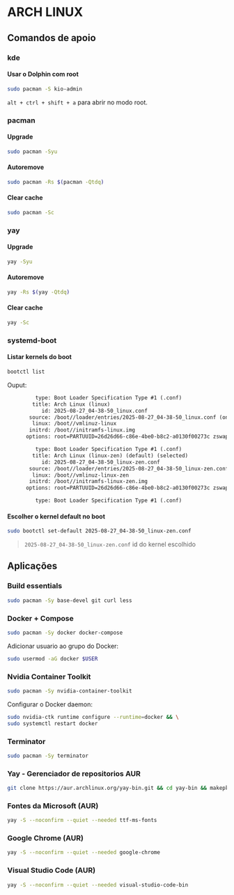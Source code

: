 # ARCH LINUX

## Comandos de apoio

### kde

#### Usar o Dolphin com root
```sh
sudo pacman -S kio-admin 
```
`alt + ctrl + shift + a` para abrir no modo root.

### pacman

#### Upgrade
```sh
sudo pacman -Syu
```

#### Autoremove
```sh
sudo pacman -Rs $(pacman -Qtdq) 
```

#### Clear cache
```sh
sudo pacman -Sc
```

### yay

#### Upgrade
```sh
yay -Syu
```

#### Autoremove
```sh
yay -Rs $(yay -Qtdq) 
```

#### Clear cache
```sh
yay -Sc
```

### systemd-boot

#### Listar kernels do boot
```sh
bootctl list 
```
Ouput:
```txt
         type: Boot Loader Specification Type #1 (.conf)
        title: Arch Linux (linux)
           id: 2025-08-27_04-38-50_linux.conf
       source: /boot//loader/entries/2025-08-27_04-38-50_linux.conf (on the EFI>
        linux: /boot//vmlinuz-linux
       initrd: /boot//initramfs-linux.img
      options: root=PARTUUID=26d26d66-c86e-4be0-b8c2-a0130f00273c zswap.enabled>

         type: Boot Loader Specification Type #1 (.conf)
        title: Arch Linux (linux-zen) (default) (selected)
           id: 2025-08-27_04-38-50_linux-zen.conf
       source: /boot//loader/entries/2025-08-27_04-38-50_linux-zen.conf (on the>
        linux: /boot//vmlinuz-linux-zen
       initrd: /boot//initramfs-linux-zen.img
      options: root=PARTUUID=26d26d66-c86e-4be0-b8c2-a0130f00273c zswap.enabled>

         type: Boot Loader Specification Type #1 (.conf)
```

#### Escolher o kernel default no boot
```sh
sudo bootctl set-default 2025-08-27_04-38-50_linux-zen.conf
```
> `2025-08-27_04-38-50_linux-zen.conf` id do kernel escolhido

## Aplicações

### Build essentials
```sh
sudo pacman -Sy base-devel git curl less
```

### Docker + Compose
```sh
sudo pacman -Sy docker docker-compose
```
Adicionar usuario ao grupo do Docker:
```sh
sudo usermod -aG docker $USER
```

### Nvidia Container Toolkit
```sh
sudo pacman -Sy nvidia-container-toolkit
```
Configurar o Docker daemon:
```sh
sudo nvidia-ctk runtime configure --runtime=docker && \
sudo systemctl restart docker
```

### Terminator
```sh
sudo pacman -Sy terminator
```

### Yay - Gerenciador de repositorios AUR
```sh
git clone https://aur.archlinux.org/yay-bin.git && cd yay-bin && makepkg -si
```

### Fontes da Microsoft (AUR)
```sh
yay -S --noconfirm --quiet --needed ttf-ms-fonts
```

### Google Chrome (AUR)
```sh
yay -S --noconfirm --quiet --needed google-chrome
```

### Visual Studio Code (AUR)
```sh
yay -S --noconfirm --quiet --needed visual-studio-code-bin
```
